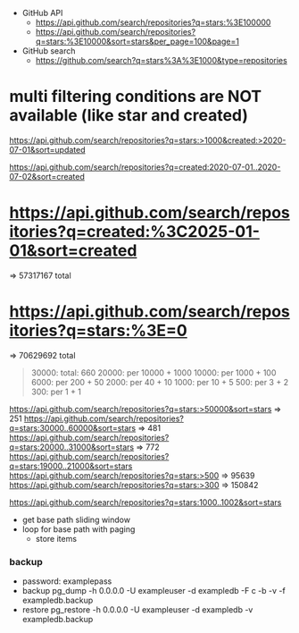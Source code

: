 

* GitHub API
  - https://api.github.com/search/repositories?q=stars:%3E100000
  - https://api.github.com/search/repositories?q=stars:%3E10000&sort=stars&per_page=100&page=1
* GitHub search
  - https://github.com/search?q=stars%3A%3E1000&type=repositories




# multi filtering conditions are NOT available (like star and created)
 https://api.github.com/search/repositories?q=stars:>1000&created:>2020-07-01&sort=updated

 https://api.github.com/search/repositories?q=created:2020-07-01..2020-07-02&sort=created




# https://api.github.com/search/repositories?q=created:%3C2025-01-01&sort=created
=> 57317167 total
# https://api.github.com/search/repositories?q=stars:%3E=0
=> 70629692 total

> 30000: total: 660
> 20000: per 10000 + 1000
> 10000: per 1000 + 100
> 6000: per 200 + 50
> 2000: per 40 + 10
> 1000: per 10 + 5
> 500: per 3 + 2
> 300: per 1 + 1

https://api.github.com/search/repositories?q=stars:>50000&sort=stars => 251
https://api.github.com/search/repositories?q=stars:30000..60000&sort=stars => 481
https://api.github.com/search/repositories?q=stars:20000..31000&sort=stars => 772
https://api.github.com/search/repositories?q=stars:19000..21000&sort=stars
https://api.github.com/search/repositories?q=stars:>500 => 95639
https://api.github.com/search/repositories?q=stars:>300 => 150842

https://api.github.com/search/repositories?q=stars:1000..1002&sort=stars



* get base path sliding window
* loop for base path with paging
  * store items 


### backup
- password: examplepass
- backup
pg_dump -h 0.0.0.0 -U exampleuser -d exampledb -F c -b -v -f exampledb.backup
- restore
pg_restore -h 0.0.0.0 -U exampleuser -d exampledb -v exampledb.backup

